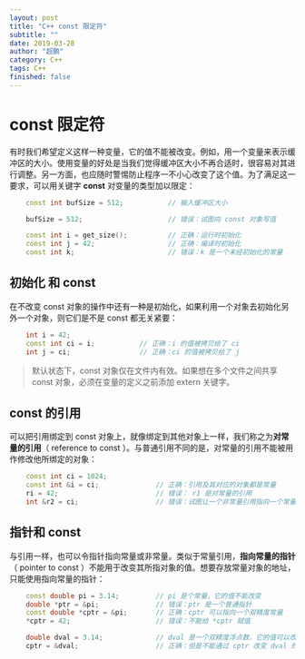 ```yaml
---
layout: post
title: "C++ const 限定符"
subtitle: ""
date: 2019-03-28
author: "超鹏"
category: C++
tags: C++
finished: false
---
```


# const 限定符

有时我们希望定义这样一种变量，它的值不能被改变。例如，用一个变量来表示缓冲区的大小。使用变量的好处是当我们觉得缓冲区大小不再合适时，很容易对其进行调整。另一方面，也应随时警惕防止程序一不小心改变了这个值。为了满足这一要求，可以用关键字 **const** 对变量的类型加以限定：

```c++
    const int bufSize = 512;           // 输入缓冲区大小

    bufSize = 512;                     // 错误：试图向 const 对象写值

    const int i = get_size();          // 正确：运行时初始化
    const int j = 42;                  // 正确：编译时初始化
    const int k;                       // 错误：k 是一个未经初始化的常量
```

## 初始化 和 const

在不改变 const 对象的操作中还有一种是初始化，如果利用一个对象去初始化另外一个对象，则它们是不是 const 都无关紧要：

```c++
    int i = 42;
    const int ci = i;           // 正确：i 的值被拷贝给了 ci
    int j = ci;                 // 正确：ci 的值被拷贝给了 j
```

> 默认状态下，const 对象仅在文件内有效。如果想在多个文件之间共享 const 对象，必须在变量的定义之前添加 extern 关键字。

## const 的引用

可以把引用绑定到 const 对象上，就像绑定到其他对象上一样，我们称之为**对常量的引用**（ reference to const ）。与普通引用不同的是，对常量的引用不能被用作修改他所绑定的对象：

```c++
    const int ci = 1024;
    const int &i = ci;              // 正确：引用及其对应的对象都是常量
    ri = 42;                        // 错误： r1 是对常量的引用
    int &r2 = ci;                   // 错误：试图让一个非常量引用指向一个常量对象
```

## 指针和 const

与引用一样，也可以令指针指向常量或非常量。类似于常量引用，**指向常量的指针**（ pointer to const ）不能用于改变其所指对象的值。想要存放常量对象的地址，只能使用指向常量的指针：

```c++
    const double pi = 3.14;         // pi 是个常量，它的值不能改变
    double *ptr = &pi;              // 错误：ptr 是一个普通指针
    const double *cptr = &pi;       // 正确：cptr 可以指向一个双精度常量
    *cptr = 42;                     // 错误：不能给 *cptr 赋值

    double dval = 3.14;             // dval 是一个双精度浮点数，它的值可以改变
    cptr = &dval;                   // 正确：但是不能通过 cptr 改变 dval 的值
```
